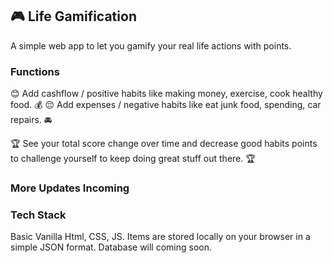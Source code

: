 ## 🎮 Life Gamification
A simple web app to let you gamify your real life actions with points. 

### Functions
😊 Add cashflow / positive habits like making money, exercise, cook healthy food. 💰
😔 Add expenses / negative habits like eat junk food, spending, car repairs. 🚘

🏆 See your total score change over time and decrease good habits points to challenge yourself to keep doing great stuff out there. 🏆 

### More Updates Incoming

### Tech Stack
Basic Vanilla Html, CSS, JS. 
Items are stored locally on your browser in a simple JSON format. 
Database will coming soon. 
